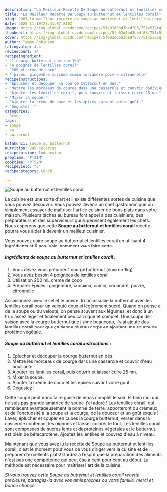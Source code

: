 ```yaml
---
description: "La Meilleur Recette De Soupe au butternut et lentilles corail"
title: "La Meilleur Recette De Soupe au butternut et lentilles corail"
slug: 2007-la-meilleur-recette-de-soupe-au-butternut-et-lentilles-corail
date: 2020-11-19T23:41:07.810Z
image: https://img-global.cpcdn.com/recipes/5fe02d0bd3bedf85/751x532cq70/soupe-au-butternut-et-lentilles-corail-photo-principale-de-la-recette.jpg
thumbnail: https://img-global.cpcdn.com/recipes/5fe02d0bd3bedf85/751x532cq70/soupe-au-butternut-et-lentilles-corail-photo-principale-de-la-recette.jpg
cover: https://img-global.cpcdn.com/recipes/5fe02d0bd3bedf85/751x532cq70/soupe-au-butternut-et-lentilles-corail-photo-principale-de-la-recette.jpg
author: Tommy Robinson
ratingvalue: 4.4
reviewcount: 14
recipeingredient:
- "1 courge butternut environ 1kg"
- "4 poignes de lentilles corail"
- "200 mL crme de coco"
- " pices  gingembre curcuma cumin coriandre poivre citronnelle"
recipeinstructions:
- "Éplucher et découper la courge butternut en dés."
- "Mettre les morceaux de courge dans une casserole et couvrir d&#39;eau bouillante."
- "Ajouter les lentilles corail, puis couvrir et laisser cuire 25 mn."
- "Mixer la soupe."
- "Ajouter la crème de coco et les épices suivant votre goût."
- "Dégustez !"
categories:
- Resep
tags:
- soupe
- au
- butternut

katakunci: soupe au butternut 
nutrition: 245 calories
recipecuisine: Indonesian
preptime: "PT31M"
cooktime: "PT52M"
recipeyield: "3"
recipecategory: Lunch

---
```



![Soupe au butternut et lentilles corail](https://img-global.cpcdn.com/recipes/5fe02d0bd3bedf85/751x532cq70/soupe-au-butternut-et-lentilles-corail-photo-principale-de-la-recette.jpg)

La cuisine est une sorte d'art et il existe différentes sortes de cuisine que vous pouvez découvrir. Vous pouvez devenir un chef gastronomique ou simplement essayer de maîtriser l'art de cuisiner de bons plats dans votre maison. Plusieurs tâches au bureau font appel à des cuisiniers, des préparateurs et des superviseurs qui supervisent également les chefs. Nous espérons que cette <strong> Soupe au butternut et lentilles corail </strong> recette pourra vous aider à devenir un meilleur cuisinier.

<!--inarticleads1-->

Vous pouvez cuire soupe au butternut et lentilles corail en utilisant 4 Ingrédients et 6 pas. Voici comment vous faire cette.

##### Ingrédients de soupe au butternut et lentilles corail :

1. Vous devez vous préparer 1 courge butternut (environ 1kg)
1. Vous avez besoin 4 poignées de lentilles corail
1. Utilisation 200 mL crème de coco
1. Préparer  Épices : gingembre, curcuma, cumin, coriandre, poivre, citronnelle


Assaisonnez avec le sel et le poivre. Ici on associe la butternut avec les lentilles corail pour un velouté doux et légèrement sucré. Quand on pense à de la soupe ou du velouté, on pense souvent aux légumes, et donc à un truc assez léger et finalement peu calorique et complet. Une soupe de saison avec la courge butternut que j&#39;aime beaucoup, j&#39;y ai ajouté des lentilles corail pour que ça tienne plus au corps en ajoutant une source de protéine végétale. 

<!--inarticleads2-->

##### Soupe au butternut et lentilles corail instructions :

1. Éplucher et découper la courge butternut en dés.
1. Mettre les morceaux de courge dans une casserole et couvrir d&#39;eau bouillante.
1. Ajouter les lentilles corail, puis couvrir et laisser cuire 25 mn.
1. Mixer la soupe.
1. Ajouter la crème de coco et les épices suivant votre goût.
1. Dégustez !


Cette soupe peut donc faire guise de repas complet le soir. Et bien moi qui ne suis pas grande amatrice de soupe. j&#39;ai adoré ! Les lentilles corail, qui remplacent avantageusement la pomme de terre, apporteront du crémeux et de l&#39;onctuosité à la soupe et la courge, de la douceur et un goût exquis ! - Laver, éplucher et couper en cubes la courge butternut, verser dans la casserole contenant les oignons et laisser colorer le tout. Les lentilles corail sont composées de sucres lents et de protéines végétales et le butternut. est plein de bétacarotène. Ajoutez les lentilles et couvrez d&#39;eau à niveau. 

<!--inarticleads1-->

<p>
Maintenant que vous avez lu la recette de Soupe au butternut et lentilles corail, c'est le moment pour vous de vous diriger vers la cuisine et de préparer d'excellents plats! Gardez à l'esprit que la préparation des aliments n'est pas une compétence qui peut être à cent pour cent au début. La méthode est nécessaire pour maîtriser l'art de la cuisine.
</p>

<p>
<i>Si vous trouvez cette Soupe au butternut et lentilles corail recette précieuse, partagez-la avec vos amis proches ou votre famille, merci et bonne chance.</i>
</p>
